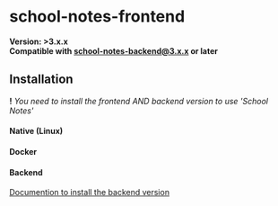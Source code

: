 # school-notes-frontend

__Version: >3.x.x__  
__Compatible with school-notes-backend@3.x.x or later__

## Installation

__!__ *You need to install the frontend AND backend version to use 'School Notes'*

#### Native (Linux)

#### Docker

#### Backend
[Documention to install the backend version](https://github.com/osourcet/school-notes-backend/blob/stable/README.md)
